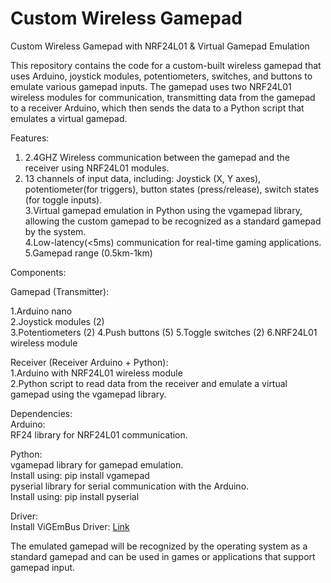 # Custom Wireless Gamepad

Custom Wireless Gamepad with NRF24L01 & Virtual Gamepad Emulation

This repository contains the code for a custom-built wireless gamepad that uses Arduino, joystick modules, potentiometers, switches, and buttons to emulate various gamepad inputs. The gamepad uses two NRF24L01 wireless modules for communication, transmitting data from the gamepad to a receiver Arduino, which then sends the data to a Python script that emulates a virtual gamepad.


Features:  
1. 2.4GHZ Wireless communication between the gamepad and the receiver using NRF24L01 modules.  
2. 13 channels of input data, including: Joystick (X, Y axes), potentiometer(for triggers), button states (press/release), switch states (for toggle inputs).  
3.Virtual gamepad emulation in Python using the vgamepad library, allowing the custom gamepad to be recognized as a standard gamepad by the system.  
4.Low-latency(<5ms) communication for real-time gaming applications.    
5.Gamepad range (0.5km-1km)     


Components:

Gamepad (Transmitter):   

1.Arduino nano   
2.Joystick modules (2)   
3.Potentiometers (2)
4.Push buttons (5)
5.Toggle switches (2)
6.NRF24L01 wireless module

Receiver (Receiver Arduino + Python):  
1.Arduino with NRF24L01 wireless module  
2.Python script to read data from the receiver and emulate a virtual gamepad using the vgamepad library.  

Dependencies:   
Arduino:  
RF24 library for NRF24L01 communication.  

Python:  
vgamepad library for gamepad emulation.  
Install using: pip install vgamepad  
pyserial library for serial communication with the Arduino.  
Install using: pip install pyserial  

Driver:  
Install ViGEmBus Driver: [Link](https://github.com/nefarius/ViGEmBus/releases/tag/v1.22.0)  


The emulated gamepad will be recognized by the operating system as a standard gamepad and can be used in games or applications that support gamepad input.
